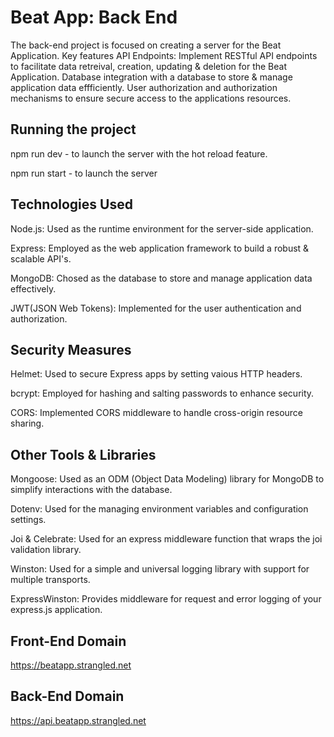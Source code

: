 # Beat App: Back End

The back-end project is focused on creating a server for the Beat Application. Key features API Endpoints: Implement RESTful API endpoints to facilitate data retreival, creation, updating & deletion for the Beat Application. Database integration with a database to store & manage application data effficiently. User authorization and authorization mechanisms to ensure secure access to the applications resources.

## Running the project

npm run dev - to launch the server with the hot reload feature.

npm run start - to launch the server

## Technologies Used

Node.js: Used as the runtime environment for the server-side application.

Express: Employed as the web application framework to build a robust & scalable API's.

MongoDB: Chosed as the database to store and manage application data effectively.

JWT(JSON Web Tokens): Implemented for the user authentication and authorization.

## Security Measures

Helmet: Used to secure Express apps by setting vaious HTTP headers.

bcrypt: Employed for hashing and salting passwords to enhance security.

CORS: Implemented CORS middleware to handle cross-origin resource sharing.

## Other Tools & Libraries

Mongoose: Used as an ODM (Object Data Modeling) library for MongoDB to simplify interactions with the database.

Dotenv: Used for the managing environment variables and configuration settings.

Joi & Celebrate: Used for an express middleware function that wraps the joi validation library.

Winston: Used for a simple and universal logging library with support for multiple transports.

ExpressWinston: Provides middleware for request and error logging of your express.js application.

## Front-End Domain

https://beatapp.strangled.net

## Back-End Domain

https://api.beatapp.strangled.net
